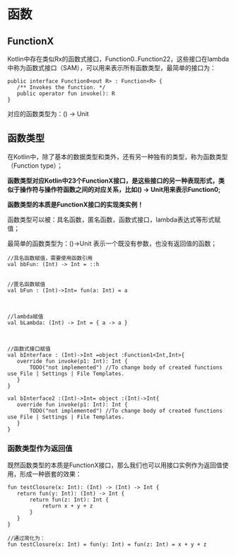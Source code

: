 # 函数

## FunctionX

 Kotlin中存在类似Rx的函数式接口，Function0..Function22，这些接口在lambda中称为函数式接口（SAM），可以用来表示所有函数类型，最简单的接口为：
 
 ```
 public interface Function0<out R> : Function<R> {
    /** Invokes the function. */
    public operator fun invoke(): R
}
 ```
 
 对应的函数类型为：() -> Unit
 

## 函数类型

 在Kotlin中，除了基本的数据类型和类外，还有另一种独有的类型，称为函数类型（Function type）；
 
 **函数类型对应Kotlin中23个FunctionX接口，是这些接口的另一种表现形式，类似于操作符与操作符函数之间的对应关系，比如() -> Unit用来表示Function0<Unit>;**

 **函数类型的本质是FunctionX接口的实现类实例！**
 
 函数类型可以被：具名函数，匿名函数，函数式接口，lambda表达式等形式赋值；
 
  最简单的函数类型为：()->Unit 表示一个既没有参数，也没有返回值的函数；
 
 ```
//具名函数赋值，需要使用函数引用
val bbFun: (Int) -> Int = ::h


//匿名函数赋值
val bFun : (Int)->Int= fun(a: Int) = a



//lambda赋值
val bLambda: (Int) -> Int = { a -> a }



//函数式接口赋值
val bInterface : (Int)->Int =object :Function1<Int,Int>{
    override fun invoke(p1: Int): Int {
        TODO("not implemented") //To change body of created functions use File | Settings | File Templates.
    }
}

val bInterface2 :(Int)->Int= object :(Int)->Int{
    override fun invoke(p1: Int): Int {
        TODO("not implemented") //To change body of created functions use File | Settings | File Templates.
    }
}
 
 ```
 
 ### 函数类型作为返回值
 
 既然函数类型的本质是FunctionX接口，那么我们也可以用接口实例作为返回值使用，形成一种嵌套的效果：
 
 ```
 fun testClosure(x: Int): (Int) -> (Int) -> Int {
    return fun(y: Int): (Int) -> Int {
        return fun(z: Int): Int {
            return x + y + z
        }
    }
}

//通过简化为：
fun testClosure(x: Int) = fun(y: Int) = fun(z: Int) = x + y + z

```

